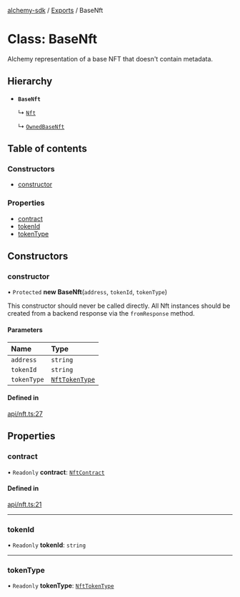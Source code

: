 [alchemy-sdk](../README.md) / [Exports](../modules.md) / BaseNft

# Class: BaseNft

Alchemy representation of a base NFT that doesn't contain metadata.

## Hierarchy

- **`BaseNft`**

  ↳ [`Nft`](Nft.md)

  ↳ [`OwnedBaseNft`](../interfaces/OwnedBaseNft.md)

## Table of contents

### Constructors

- [constructor](BaseNft.md#constructor)

### Properties

- [contract](BaseNft.md#contract)
- [tokenId](BaseNft.md#tokenid)
- [tokenType](BaseNft.md#tokentype)

## Constructors

### constructor

• `Protected` **new BaseNft**(`address`, `tokenId`, `tokenType`)

This constructor should never be called directly. All Nft instances should
be created from a backend response via the `fromResponse` method.

#### Parameters

| Name | Type |
| :------ | :------ |
| `address` | `string` |
| `tokenId` | `string` |
| `tokenType` | [`NftTokenType`](../enums/NftTokenType.md) |

#### Defined in

[api/nft.ts:27](https://github.com/alchemyplatform/alchemy-evm-js/blob/45d638a/src/api/nft.ts#L27)

## Properties

### contract

• `Readonly` **contract**: [`NftContract`](../interfaces/NftContract.md)

#### Defined in

[api/nft.ts:21](https://github.com/alchemyplatform/alchemy-evm-js/blob/45d638a/src/api/nft.ts#L21)

___

### tokenId

• `Readonly` **tokenId**: `string`

___

### tokenType

• `Readonly` **tokenType**: [`NftTokenType`](../enums/NftTokenType.md)
